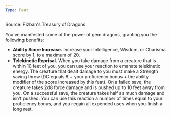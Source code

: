 ```yaml
---
Type: Feat
---
```

Source: Fizban's Treasury of Dragons

You’ve manifested some of the power of gem dragons, granting you the following benefits:

- **Ability Score Increase.** Increase your Intelligence, Wisdom, or Charisma score by 1, to a maximum of 20.
- **Telekinetic Reprisal.** When you take damage from a creature that is within 10 feet of you, you can use your reaction to emanate telekinetic energy. The creature that dealt damage to you must make a Strength saving throw (DC equals 8 + your proficiency bonus + the ability modifier of the score increased by this feat). On a failed save, the creature takes 2d8 force damage and is pushed up to 10 feet away from you. On a successful save, the creature takes half as much damage and isn’t pushed. You can use this reaction a number of times equal to your proficiency bonus, and you regain all expended uses when you finish a long rest.